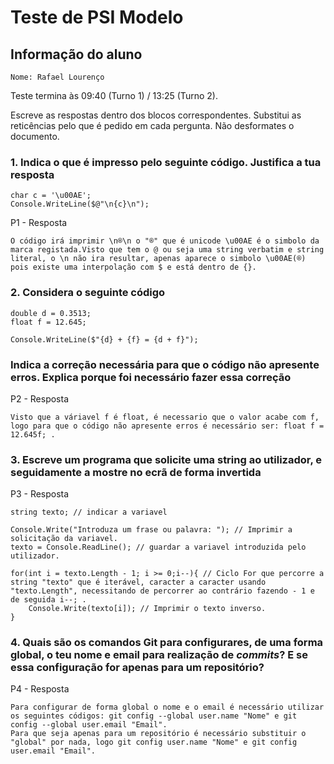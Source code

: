 # Teste de PSI Modelo

## Informação do aluno

    Nome: Rafael Lourenço

Teste termina às 09:40 (Turno 1) / 13:25 (Turno 2).

Escreve as respostas dentro dos blocos correspondentes.
Substitui as reticências pelo que é pedido em cada pergunta.
Não desformates o documento.

### 1. Indica o que é impresso pelo seguinte código. Justifica a tua resposta

    char c = '\u00AE';
    Console.WriteLine($@"\n{c}\n");

P1 - Resposta

    O código irá imprimir \n®\n o "®" que é unicode \u00AE é o simbolo da marca registada.Visto que tem o @ ou seja uma string verbatim e string literal, o \n não ira resultar, apenas aparece o simbolo \u00AE(®) pois existe uma interpolação com $ e está dentro de {}.


### 2. Considera o seguinte código

    double d = 0.3513;
    float f = 12.645;

    Console.WriteLine($"{d} + {f} = {d + f}");

### Indica a correção necessária para que o código não apresente erros. Explica porque foi necessário fazer essa correção

P2 - Resposta

    Visto que a váriavel f é float, é necessario que o valor acabe com f, logo para que o código não apresente erros é necessário ser: float f = 12.645f; .

### 3. Escreve um programa que solicite uma string ao utilizador, e seguidamente a mostre no ecrã de forma invertida

P3 - Resposta

    string texto; // indicar a variavel

    Console.Write("Introduza um frase ou palavra: "); // Imprimir a solicitação da variavel.
    texto = Console.ReadLine(); // guardar a variavel introduzida pelo utilizador.

    for(int i = texto.Length - 1; i >= 0;i--){ // Ciclo For que percorre a string "texto" que é iterável, caracter a caracter usando "texto.Length", necessitando de percorrer ao contrário fazendo - 1 e de seguida i--; .
        Console.Write(texto[i]); // Imprimir o texto inverso.
    }


### 4. Quais são os comandos Git para configurares, de uma forma global, o teu **nome** e **email** para realização de *commits*? E se essa configuração for apenas para um repositório?

P4 - Resposta

    Para configurar de forma global o nome e o email é necessário utilizar os seguintes códigos: git config --global user.name "Nome" e git config --global user.email "Email".
    Para que seja apenas para um repositório é necessário substituir o "global" por nada, logo git config user.name "Nome" e git config user.email "Email".
